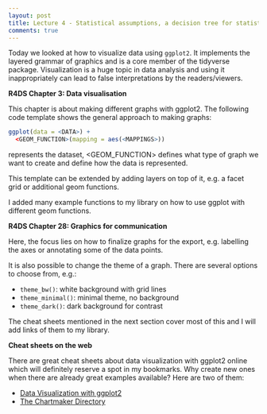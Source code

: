 ```yaml
---
layout: post
title: Lecture 4 - Statistical assumptions, a decision tree for statistical tests, statistical graphics
comments: true
---
```


Today we looked at how to visualize data using `ggplot2`. It implements the layered grammar of graphics and is a core member of the tidyverse package. Visualization is a huge topic in data analysis and using it inappropriately can lead to false interpretations by the readers/viewers.

**R4DS Chapter 3: Data visualisation**

This chapter is about making different graphs with ggplot2. The following code template shows the general approach to making graphs:

```r
ggplot(data = <DATA>) + 
  <GEOM_FUNCTION>(mapping = aes(<MAPPINGS>))
```

<DATA> represents the dataset, <GEOM_FUNCTION> defines what type of graph we want to create and <MAPPINGS> define how the data is represented.

This template can be extended by adding layers on top of it, e.g. a facet grid or additional geom functions.

I added many example functions to my library on how to use ggplot with different geom functions.

**R4DS Chapter 28: Graphics for communication**

Here, the focus lies on how to finalize graphs for the export, e.g. labelling the axes or annotating some of the data points.

It is also possible to change the theme of a graph. There are several options to choose from, e.g.:

- `theme_bw()`: white background with grid lines
- `theme_minimal()`: minimal theme, no background
- `theme_dark()`: dark background for contrast

The cheat sheets mentioned in the next section cover most of this and I will add links of them to my library.

**Cheat sheets on the web**

There are great cheat sheets about data visualization with ggplot2 online which will definitely reserve a spot in my bookmarks. Why create new ones when there are already great examples available? Here are two of them:

- [Data Visualization with ggplot2](https://github.com/rstudio/cheatsheets/blob/master/data-visualization-2.1.pdf)
- [The Chartmaker Directory](http://chartmaker.visualisingdata.com/)